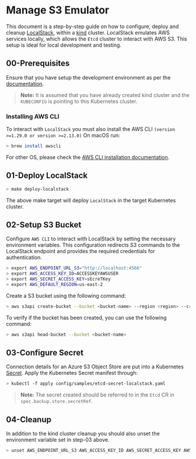 # Manage S3 Emulator

This document is a step-by-step guide on how to configure, deploy and cleanup [LocalStack](https://localstack.cloud/), within a [kind](https://kind.sigs.k8s.io/) cluster. LocalStack emulates AWS services locally, which allows the `Etcd` cluster to interact with AWS S3. This setup is ideal for local development and testing.

## 00-Prerequisites

Ensure that you have setup the development environment as per the [documentation](../prepare-dev-environment.md).

> **Note:** It is assumed that you have already created kind cluster and the `KUBECONFIG` is pointing to this Kubernetes cluster.

### Installing AWS CLI

To interact with `LocalStack` you must also install the AWS CLI `(version >=1.29.0 or version >=2.13.0)`
On macOS run:

```bash
> brew install awscli
```

For other OS, please check the [AWS CLI installation documentation](https://docs.aws.amazon.com/cli/latest/userguide/getting-started-install.html).

## 01-Deploy LocalStack

```bash
> make deploy-localstack
```

The above make target will deploy `LocalStack` in the target Kubernetes cluster.

## 02-Setup S3 Bucket

Configure `AWS CLI` to interact with LocalStack by setting the necessary environment variables. This configuration redirects S3 commands to the LocalStack endpoint and provides the required credentials for authentication.

```bash
> export AWS_ENDPOINT_URL_S3="http://localhost:4566"
> export AWS_ACCESS_KEY_ID=ACCESSKEYAWSUSER
> export AWS_SECRET_ACCESS_KEY=sEcreTKey
> export AWS_DEFAULT_REGION=us-east-2
```

Create a S3 bucket using the following command:
```bash
> aws s3api create-bucket --bucket <bucket-name> --region <region> --create-bucket-configuration LocationConstraint=<region> --acl private
```

To verify if the bucket has been created, you can use the following command:
```bash
> aws s3api head-bucket --bucket <bucket-name>
```

## 03-Configure Secret

Connection details for an Azure S3 Object Store are put into a Kubernetes [Secret](https://kubernetes.io/docs/concepts/configuration/secret/). Apply the Kubernetes Secret manifest through:

```bash
> kubectl -f apply config/samples/etcd-secret-localstack.yaml
```

> **Note:** The secret created should be referred to in the `Etcd` CR in `spec.backup.store.secretRef`.

## 04-Cleanup

In addition to the kind cluster cleanup you should also unset the environment variable set in step-03 above.
```bash
> unset AWS_ENDPOINT_URL_S3 AWS_ACCESS_KEY_ID AWS_SECRET_ACCESS_KEY AWS_DEFAULT_REGION
```
